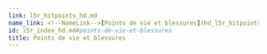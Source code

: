 ```yaml
---
link: l5r_hitpoints_hd.md
name_link: <!--NameLink-->[Points de vie et blessures](hd_l5r_hitpoints.md)<!--/NameLink-->
id: l5r_index_hd.md#points-de-vie-et-blessures
title: Points de vie et blessures
---
```


